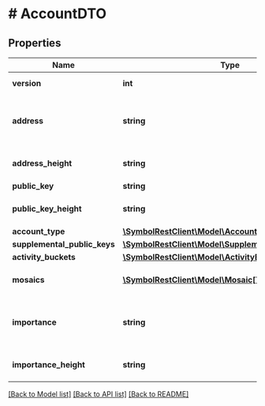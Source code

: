 # # AccountDTO

## Properties

Name | Type | Description | Notes
------------ | ------------- | ------------- | -------------
**version** | **int** | The version of the state |
**address** | **string** | Address encoded using a 32-character set. |
**address_height** | **string** | Height of the blockchain. |
**public_key** | **string** | Public key. |
**public_key_height** | **string** | Height of the blockchain. |
**account_type** | [**\SymbolRestClient\Model\AccountTypeEnum**](AccountTypeEnum.md) |  |
**supplemental_public_keys** | [**\SymbolRestClient\Model\SupplementalPublicKeysDTO**](SupplementalPublicKeysDTO.md) |  |
**activity_buckets** | [**\SymbolRestClient\Model\ActivityBucketDTO[]**](ActivityBucketDTO.md) |  |
**mosaics** | [**\SymbolRestClient\Model\Mosaic[]**](Mosaic.md) | Mosaic units owned. |
**importance** | **string** | Probability of an account to harvest the next block. |
**importance_height** | **string** | Height of the blockchain. |

[[Back to Model list]](../../README.md#models) [[Back to API list]](../../README.md#endpoints) [[Back to README]](../../README.md)
